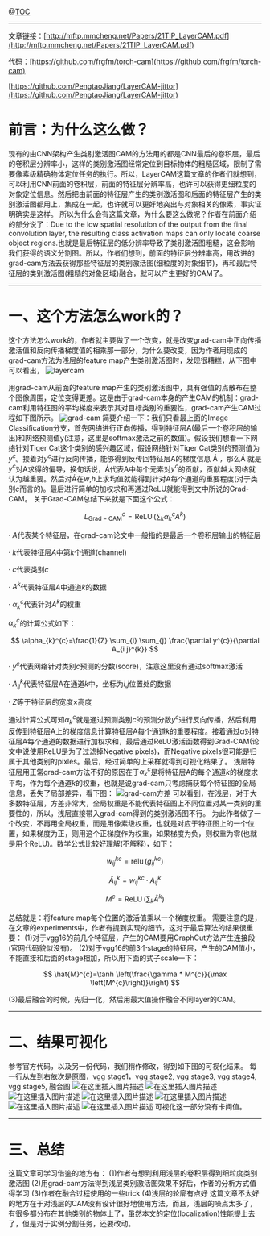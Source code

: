 ﻿

@[TOC](为定位任务探索分层的类别激活图)

---
文章链接：[http://mftp.mmcheng.net/Papers/21TIP_LayerCAM.pdf](http://mftp.mmcheng.net/Papers/21TIP_LayerCAM.pdf)

代码：[https://github.com/frgfm/torch-cam](https://github.com/frgfm/torch-cam)

[https://github.com/PengtaoJiang/LayerCAM-jittor](https://github.com/PengtaoJiang/LayerCAM-jittor)

# 前言：为什么这么做？
现有的由CNN架构产生类别激活图CAM的方法用的都是CNN最后的卷积层，最后的卷积层分辨率小，这样的类别激活图经常定位到目标物体的粗糙区域，限制了需要像素级精确物体定位任务的执行。所以，LayerCAM这篇文章的作者们就想到，可以利用CNN前面的卷积层，前面的特征层分辨率高，也许可以获得更细粒度的对象定位信息。然后把由前面的特征层产生的类别激活图和后面的特征层产生的类别激活图都用上，集成在一起，也许就可以更好地突出与对象相关的像素，事实证明确实是这样。
所以为什么会有这篇文章，为什么要这么做呢？作者在前面介绍的部分说了：Due to the low spatial resolution of the output from the final convolution layer, the resulting class activation maps can only locate coarse object regions.也就是最后特征层的低分辨率导致了类别激活图粗糙，这会影响我们获得的语义分割图。所以，作者们想到，前面的特征层分辨率高，用改进的grad-cam方法去获得那些特征层的类别激活图(细粒度的对象细节)，再和最后特征层的类别激活图(粗糙的对象区域)融合，就可以产生更好的CAM了。

---


# 一、这个方法怎么work的？
这个方法怎么work的，作者就主要做了一个改变，就是改变grad-cam中正向传播激活值和反向传播梯度值的相乘那一部分，为什么要改变，因为作者用现成的grad-cam方法为浅层的feature map产生类别激活图时，发现很糟糕，从下图中可以看出，
![layercam
](https://img-blog.csdnimg.cn/ee987c33085942a1bd73bda2a2a458b2.png#pic_center)

用grad-cam从前面的feature map产生的类别激活图中，具有强值的点散布在整个图像周围，定位变得更差。这是由于grad-cam本身的产生CAM的机制：grad-cam利用特征图的平均梯度来表示其对目标类别的重要性，grad-cam产生CAM过程如下图所示。
![grad-cam](https://img-blog.csdnimg.cn/74aab078e7394d55b17a1fa0fc407479.png#pic_center)
简要介绍一下：我们只看最上面的Image Classification分支，首先网络进行正向传播，得到特征层A(最后一个卷积层的输出)和网络预测值y(注意，这里是softmax激活之前的数值)。假设我们想看一下网络针对Tiger Cat这个类别的感兴趣区域，假设网络针对Tiger Cat类别的预测值为$y^{c}$。接着对$y^{c}$进行反向传播，能够得到反传回特征层A的梯度信息 Á ，那么Á 就是$y^{c}$对A求得的偏导，换句话说，Á代表A中每个元素对$y^{c}$的贡献，贡献越大网络就认为越重要。然后对Á在$w$,$h$上求均值就能得到针对A每个通道的重要程度(对于类别$c$而言的)。最后进行简单的加权求和再通过ReLU就能得到文中所说的Grad-CAM。
关于Grad-CAM总结下来就是下面这个公式：

$$
L_{\mathrm{Grad}-\mathrm{CAM}}^{c}=\operatorname{ReLU}\left(\sum_{k} \alpha_{k}^{c} A^{k}\right)
$$

· $A$代表某个特征层，在grad-cam论文中一般指的是最后一个卷积层输出的特征层

· $k$代表特征层$A$中第$k$个通道(channel)

· $c$代表类别$c$

· $A^{k}$代表特征层$A$中通道$k$的数据

· $\alpha_{k}^{c}$代表针对$A^{k}$的权重

$\alpha_{k}^{c}$的计算公式如下：

$$
\alpha_{k}^{c}=\frac{1}{Z} \sum_{i} \sum_{j} \frac{\partial y^{c}}{\partial A_{i j}^{k}}
$$

· $y^{c}$代表网络针对类别$c$预测的分数(score)，注意这里没有通过softmax激活

· $A_{i j}^{k}$代表特征层A在通道$k$中，坐标为$i$,$j$位置处的数据

· $Z$等于特征层的宽度×高度

通过计算公式可知$\alpha_{k}^{c}$就是通过预测类别$c$的预测分数$y^{c}$进行反向传播，然后利用反传到特征层A上的梯度信息计算特征层A每个通道$k$的重要程度。接着通过$\alpha$对特征层A每个通道的数据进行加权求和，最后通过ReLU激活函数得到Grad-CAM(论文中说使用ReLU是为了过滤掉Negative pixels)，而Negative pixels很可能是归属于其他类别的pixles。最后，经过简单的上采样就得到可视化结果了。 
浅层特征层用正常grad-cam方法不好的原因在于$\alpha_{k}^{c}$是将特征层A的每个通道$k$的梯度求平均，作为每个通道$k$的权重，也就是说grad-cam只考虑捕获每个特征图的全局信息，丢失了局部差异，看下图：
![grad-cam方差](https://img-blog.csdnimg.cn/690f356b2aac46469a274669b5f78992.png#pic_center)
可以看到，在浅层，对于大多数特征层，方差非常大，全局权重是不能代表特征图上不同位置对某一类别的重要性的，所以，浅层直接带入grad-cam得到的类别激活图不行。
为此作者做了一个改变，不再用全局权重，而是用像素级权重，也就是对应于特征图上的一个位置，如果梯度为正，则用这个正梯度作为权重，如果梯度为负，则权重为零(也就是用个ReLU)。数学公式比较好理解(不解释)，如下：

$$
w_{i j}^{k c}=\operatorname{relu}\left(g_{i j}^{k c}\right)
$$

$$
\hat{A}_{i j}^{k}=w_{i j}^{k c} \cdot A_{i j}^{k}
$$

$$
M^{c}=\operatorname{ReLU}\left(\sum_{k} \hat{A}^{k}\right)
$$

总结就是：将feature map每个位置的激活值乘以一个梯度权重。
需要注意的是，在文章的experiments中，作者有提到实现的细节，这对于最后算法的结果很重要：
(1)对于vgg16的前几个特征层，产生的CAM要用GraphCut方法产生连接段(官网代码貌似没有)。
(2)对于vgg16的前3个stage的特征层，产生的CAM值小，不能直接和后面的stage相加，所以用下面的式子scale一下：

$$
\hat{M}^{c}=\tanh \left(\frac{\gamma * M^{c}}{\max \left(M^{c}\right)}\right)
$$

(3)最后融合的时候，先归一化，然后用最大值操作融合不同layer的CAM。

---

# 二、结果可视化

参考官方代码，以及另一份代码，我们稍作修改，得到如下图的可视化结果。
每一行从左到右依次是原图，vgg stage1，vgg stage2,  vgg stage3,  vgg stage4,  vgg stage5, 融合图 
![在这里插入图片描述](https://img-blog.csdnimg.cn/1bafe55d30a3471295866d1b0d5285e0.png#pic_center)
![在这里插入图片描述](https://img-blog.csdnimg.cn/6762e9237c5e4a5aa795e1f53fa8d9e3.png#pic_center)
![在这里插入图片描述](https://img-blog.csdnimg.cn/7d94870a57494c07bcd667ca72dc31ee.png#pic_center)
![在这里插入图片描述](https://img-blog.csdnimg.cn/9036191796c142ffb04504d4b1899b2b.png#pic_center)
![在这里插入图片描述](https://img-blog.csdnimg.cn/d73d2e251bd54b9b955c1c69a221b421.png#pic_center)
![在这里插入图片描述](https://img-blog.csdnimg.cn/d121ba74f452453586485350cb226649.png#pic_center)
![在这里插入图片描述](https://img-blog.csdnimg.cn/b9b153b4a47d401bb8a9773f6fe29adf.png#pic_center)
可视化这一部分没有卡阈值。





---

# 三、总结
这篇文章可学习借鉴的地方有：
(1)作者有想到利用浅层的卷积层得到细粒度类别激活图
(2)用grad-cam方法得到浅层类别激活图效果不好后，作者的分析方式值得学习
(3)作者在融合过程使用的一些trick
(4)浅层的轮廓有点好
这篇文章不太好的地方在于对浅层的CAM没有设计很好地使用方法，而且，浅层的噪点太多了，有很多都分布在其他类别的物体上了，虽然本文的定位(localization)性能提上去了，但是对于实例分割任务，还要改动。
